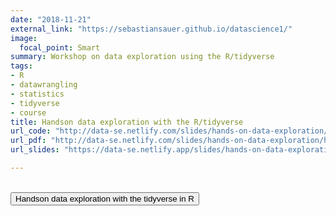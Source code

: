 ```yaml
---
date: "2018-11-21"
external_link: "https://sebastiansauer.github.io/datascience1/"
image:
  focal_point: Smart
summary: Workshop on data exploration using the R/tidyverse  
tags:
- R
- datawrangling
- statistics
- tidyverse
- course
title: Handson data exploration with the R/tidyverse
url_code: "http://data-se.netlify.com/slides/hands-on-data-exploration/handson-data-workshop_2018-11-21.Rmd"
url_pdf: "http://data-se.netlify.com/slides/hands-on-data-exploration/hands-on-data-exploration-using-R.pdf"
url_slides: "https://data-se.netlify.app/slides/hands-on-data-exploration/handson-data-workshop_2018-11-21.html#1"

---
```




</br>

  <button onclick="window.location.href='https://data-se.netlify.app/slides/hands-on-data-exploration/handson-data-workshop_2018-11-21.html#1';">
     Handson data exploration with the tidyverse in R
    </button>



</br>

